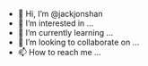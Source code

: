 - 👋 Hi, I’m @jackjonshan
- 👀 I’m interested in ...
- 🌱 I’m currently learning ...
- 💞️ I’m looking to collaborate on ...
- 📫 How to reach me ...

<!---
jackjonshan/jackjonshan is a ✨ special ✨ repository because its `README.md` (this file) appears on your GitHub profile.
You can click the Preview link to take a look at your changes.
--->
